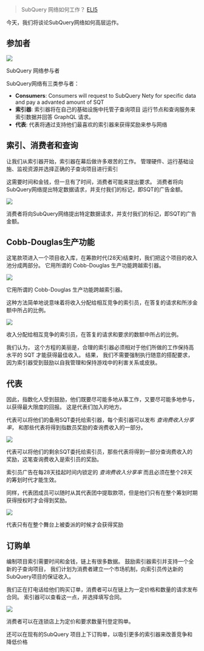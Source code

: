 
> SubQuery 网络如何工作？ [ELI5](https://www.dictionary.com/e/slang/eli5/#:~:text=ELI5%20stands%20for%20the%20phrase,naive%20understanding%20of%20the%20issue.)

今天，我们将谈论SubQuery网络如何高层运作。

## 参加者


![](https://miro.medium.com/max/1400/1*9993cakplwupZC5tbUv3vA.png)

SubQuery 网络参与者

SubQuery网络有三类参与者：

-   **Consumers**: Consumers will request to SubQuery Nety for specific data and pay a advanted amount of SQT
-   **索引器**: 索引器将在自己的基础设施中托管子查询项目 运行节点和查询服务来索引数据并回答 GraphQL 请求。
-   **代表**: 代表将通过支持他们最喜欢的索引器来获得奖励来参与网络

## 索引、消费者和查询

让我们从索引器开始，索引器在幕后做许多艰苦的工作。 管理硬件、运行基础设施、监视资源并选择正确的子查询项目进行索引

这需要时间和金钱，但一旦有了时间，消费者可能来提出要求。 消费者将向SubQuery网络提出特定数据请求，并支付我们的标记，即SQT的广告金额。

![](https://miro.medium.com/max/1400/1*dKLkzSc2uXYaPW_IXUxstQ.png)

消费者将向SubQuery网络提出特定数据请求，并支付我们的标记，即SQT的广告金额。

## Cobb-Douglas生产功能

这笔款项进入一个项目收入库，在筹款时代(28天)结束时，我们把这个项目的收入池分成两部分。 它用所谓的 Cobb-Douglas 生产功能跨越索引器。

![](https://miro.medium.com/max/1400/1*E-W7o7cWoclxHb8rXAMdpA.png)

它用所谓的 Cobb-Douglas 生产功能跨越索引器。

这种方法简单地说意味着将收入分配给相互竞争的索引员，在答复的请求和所涉金额中所占的比例。

![](https://miro.medium.com/max/1400/1*VhDu2BGDxd3ob7z9XkoOXA.png)

收入分配给相互竞争的索引员，在答复的请求和要求的数额中所占的比例。

我们认为， 这个方程的美丽是，合理的索引器必须相对于他们所做的工作保持高水平的 SQT 才能获得最佳收入。 结果， 我们不需要强制执行随意的搭配要求，因为索引器受到鼓励以自我管理和保持游戏中的利害关系或皮肤。

## 代表

因此，指数化人受到鼓励，他们既要尽可能多地从事工作，又要尽可能多地参与，以获得最大限度的回报。 这是代表们加入的地方。

代表可以将他们的备用SQT委托给索引器，每个索引器可以发布 _查询费收入分享率_， 和那些代表将得到指数员奖励的查询费收入的一部分。

![](https://miro.medium.com/max/1400/1*YoN7PV7h3a2nAFN-ODqILg.png)

代表可以将他们的剩余SQT委托给索引员，那些代表将得到一部分查询费收入的奖励，这笔查询费收入是索引员的奖励。

索引员广告在每28天挂起时间内锁定的 _查询费收入分享率_ 而且必须在整个28天的筹划时代才能生效。

同样，代表团成员可以随时从其代表团中提取款项，但是他们只有在整个筹划时期获得授权时才会得到奖励。

![](https://miro.medium.com/max/1400/0*we0k4A07pbj86COZ)

代表只有在整个舞台上被委派的时候才会获得奖励

## 订购单

编制项目索引需要时间和金钱，链上有很多数据。 鼓励索引器索引并支持一个全新的子查询项目， 我们计划为消费者建立一个市场机制，向索引员传达新的SubQuery项目的保证收入。

我们正在打电话给他们购买订单，消费者可以在链上为一定价格和数量的请求发布合同。 索引器可以查看这一点，并选择填写合同。

![](https://miro.medium.com/max/1400/1*IPtaZlt24E7h9bKNZWdSCw.png)

消费者可以在连锁店上为定价和要求数量刊登定购单。

还可以在现有的SubQuery 项目上下订购单，以吸引更多的索引器来改善竞争和降低价格
